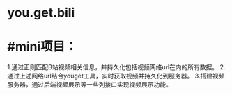 # you.get.bili

#mini项目：
====
1.通过正则匹配B站视频相关信息，并持久化包括视频网络url在内的所有数据。
2.通过上述网络url结合youget工具，实时获取视频并持久化到服务器。
3.搭建视频服务器，通过后端视频展示等一些列接口实现视频展示功能。

